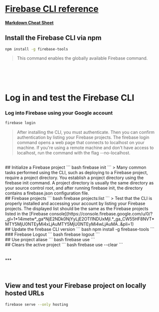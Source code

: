 # **[Firebase CLI reference](https://firebase.google.com/docs/cli)**
#### [Markdown Cheat Sheet](https://www.markdownguide.org/cheat-sheet/)

## Install the Firebase CLI via npm
``` bash
npm install -g firebase-tools
```
> This command enables the globally available Firebase command.

</br>
</br>
</br>

# Log in and test the Firebase CLI
### Log into Firebase using your Google account
``` bash
firebase login
```
> After installing the CLI, you must authenticate. Then you can confirm authentication by listing your Firebase projects. The firebase login command opens a web page that connects to localhost on your machine. If you're using a remote machine and don't have access to localhost, run the command with the flag --no-localhost.

</br>
## Initialize a Firebase project
``` bash
firebase init
```
> Many common tasks performed using the CLI, such as deploying to a Firebase project, require a project directory. You establish a project directory using the firebase init command. A project directory is usually the same directory as your source control root, and after running firebase init, the directory contains a firebase.json configuration file.

</br>
## Firebase projects
``` bash
firebase projects:list
```
> Test that the CLI is properly installed and accessing your account by listing your Firebase projects. The displayed list should be the same as the Firebase projects listed in the [Firebase console](https://console.firebase.google.com/u/0/?_gl=1*14imetw*_ga*NjE2NDk0NjYyLjE2OTI1NDUxMjI.*_ga_CW55HF8NVT*MTY5MjU0NTEyMi4xLjAuMTY5MjU0NTEyMi4wLjAuMA..&pli=1)

</br>
## Update the firebase CLI version
``` bash
npm install -g firebase-tools
```

</br>
### Firebase Logout
``` bash
firebase logout
```
</br>
## Use project aliase
``` bash
firebase use
```
</br>
## Clears the active project
``` bash
firebase use --clear
```
</br>
</br>
</br>
***
</br>
</br>
</br>

##  View and test your Firebase project on locally hosted URLs
``` bash
firebase serve --only hosting
```
